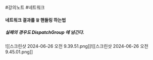 #강의노트 #네트워크 

#### 네트워크 결과를 `잘`  핸들링 하는법
##### 실패의 경우도 DispatchGroup 에 넘긴다.

![[스크린샷 2024-06-26 오전 9.39.51.png]]![[스크린샷 2024-06-26 오전 9.45.01.png]]